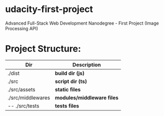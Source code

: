 # udacity-first-project
Advanced Full-Stack Web Development Nanodegree - First Project (Image Processing API)

# Project Structure:

| Dir | Description |
| --- | ----------- |
| ./dist | **build dir (js)** |
| ./src | **script dir (ts)** |
| ./src/assets | **static files** |
| ./src/middlewares | **modules/middleware files** |
-- ./src/tests | **tests files** |
